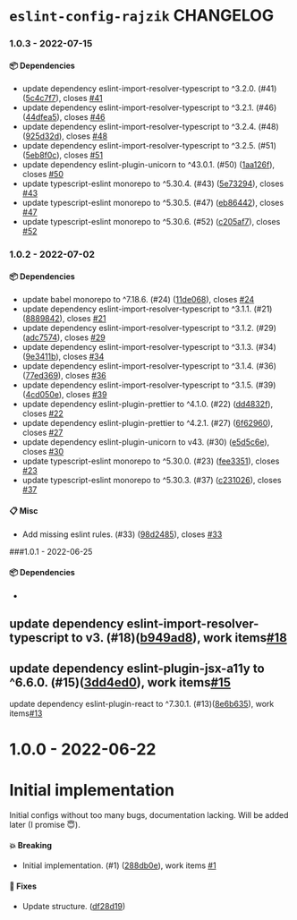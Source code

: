 # `eslint-config-rajzik` CHANGELOG

<!-- MONODEPLOY:BELOW -->

### 1.0.3 - 2022-07-15

#### 📦 Dependencies

- update dependency eslint-import-resolver-typescript to ^3.2.0. (#41) ([5c4c7f7](https://github.com/rajzik/configs/commit/5c4c7f7c26a387c3ac6ba607e862dd9f00c2f58d)), closes [#41](https://github.com/rajzik/configs/issues/41)
- update dependency eslint-import-resolver-typescript to ^3.2.1. (#46) ([44dfea5](https://github.com/rajzik/configs/commit/44dfea59a2c9f2c02d4310b1b22aa5fce31669e4)), closes [#46](https://github.com/rajzik/configs/issues/46)
- update dependency eslint-import-resolver-typescript to ^3.2.4. (#48) ([925d32d](https://github.com/rajzik/configs/commit/925d32d30f4a2fe954217aaf538434c8521fc48a)), closes [#48](https://github.com/rajzik/configs/issues/48)
- update dependency eslint-import-resolver-typescript to ^3.2.5. (#51) ([5eb8f0c](https://github.com/rajzik/configs/commit/5eb8f0c28c4f78081da0842a32fe1629154bacc5)), closes [#51](https://github.com/rajzik/configs/issues/51)
- update dependency eslint-plugin-unicorn to ^43.0.1. (#50) ([1aa126f](https://github.com/rajzik/configs/commit/1aa126fcc2a6f72997c17338892cc2fa07dc02e0)), closes [#50](https://github.com/rajzik/configs/issues/50)
- update typescript-eslint monorepo to ^5.30.4. (#43) ([5e73294](https://github.com/rajzik/configs/commit/5e732943d2359c8a8664f59d45b977d7aeeb766f)), closes [#43](https://github.com/rajzik/configs/issues/43)
- update typescript-eslint monorepo to ^5.30.5. (#47) ([eb86442](https://github.com/rajzik/configs/commit/eb8644265130058e8790276001893b37aa2ebccc)), closes [#47](https://github.com/rajzik/configs/issues/47)
- update typescript-eslint monorepo to ^5.30.6. (#52) ([c205af7](https://github.com/rajzik/configs/commit/c205af7aa11bd131b4e64586f495769c82212697)), closes [#52](https://github.com/rajzik/configs/issues/52)





### 1.0.2 - 2022-07-02

#### 📦 Dependencies

- update babel monorepo to ^7.18.6. (#24) ([11de068](https://github.com/rajzik/configs/commit/11de068e46348ce748dadd63295cb21383548ad4)), closes [#24](https://github.com/rajzik/configs/issues/24)
- update dependency eslint-import-resolver-typescript to ^3.1.1. (#21) ([8889842](https://github.com/rajzik/configs/commit/88898424ef8bd5adbf09c72eaa05b9bfdd045638)), closes [#21](https://github.com/rajzik/configs/issues/21)
- update dependency eslint-import-resolver-typescript to ^3.1.2. (#29) ([adc7574](https://github.com/rajzik/configs/commit/adc75740ea128e686f1f5e82dd0670f9db2609ba)), closes [#29](https://github.com/rajzik/configs/issues/29)
- update dependency eslint-import-resolver-typescript to ^3.1.3. (#34) ([9e3411b](https://github.com/rajzik/configs/commit/9e3411bad68d867981b955426cde395dacc2a7af)), closes [#34](https://github.com/rajzik/configs/issues/34)
- update dependency eslint-import-resolver-typescript to ^3.1.4. (#36) ([77ed369](https://github.com/rajzik/configs/commit/77ed3698a78b723120af3a81cc7a52588e67e328)), closes [#36](https://github.com/rajzik/configs/issues/36)
- update dependency eslint-import-resolver-typescript to ^3.1.5. (#39) ([4cd050e](https://github.com/rajzik/configs/commit/4cd050ef518c76304a4bb816e7c8bffa80047d76)), closes [#39](https://github.com/rajzik/configs/issues/39)
- update dependency eslint-plugin-prettier to ^4.1.0. (#22) ([dd4832f](https://github.com/rajzik/configs/commit/dd4832fe3a60983d027ae7f3c869bc9a12c5bd04)), closes [#22](https://github.com/rajzik/configs/issues/22)
- update dependency eslint-plugin-prettier to ^4.2.1. (#27) ([6f62960](https://github.com/rajzik/configs/commit/6f62960de2248856541704398998bdec2c7bc7d5)), closes [#27](https://github.com/rajzik/configs/issues/27)
- update dependency eslint-plugin-unicorn to v43. (#30) ([e5d5c6e](https://github.com/rajzik/configs/commit/e5d5c6eb4c65c15d4c8adc4ffd2dd6f02cfbe874)), closes [#30](https://github.com/rajzik/configs/issues/30)
- update typescript-eslint monorepo to ^5.30.0. (#23) ([fee3351](https://github.com/rajzik/configs/commit/fee335184a37001551e22cd78fe920bd4ec17998)), closes [#23](https://github.com/rajzik/configs/issues/23)
- update typescript-eslint monorepo to ^5.30.3. (#37) ([c231026](https://github.com/rajzik/configs/commit/c231026e4d2b4334891a2a993789dcb8709fb6ec)), closes [#37](https://github.com/rajzik/configs/issues/37)

#### 📋 Misc

- Add missing eslint rules. (#33) ([98d2485](https://github.com/rajzik/configs/commit/98d24857db4f431a545032b4cebf743ef0c6117f)), closes [#33](https://github.com/rajzik/configs/issues/33)





###1.0.1 - 2022-06-25

#### 📦 Dependencies

-
update dependency eslint-import-resolver-typescript to v3. (#18)([b949ad8](https://github.com/rajzik/configs/commit/b949ad87c4ff9d8e9bf6a5f6f97261bca193a559)), work items[#18](https://github.com/rajzik/configs/issues/18)
-
update dependency eslint-plugin-jsx-a11y to ^6.6.0. (#15)([3dd4ed0](https://github.com/rajzik/configs/commit/3dd4ed0d85acfdf6acd492fabdc3ca25a861060e)), work items[#15](https://github.com/rajzik/configs/issues/15)
-
update dependency eslint-plugin-react to ^7.30.1. (#13)([8e6b635](https://github.com/rajzik/configs/commit/8e6b63533e73cde549f493eeb1ddad5bb4b33756)), work items[#13](https://github.com/rajzik/configs/issues/13)





# 1.0.0 - 2022-06-22

# Initial implementation

Initial configs without too many bugs, documentation lacking. Will be added later (I promise 😇).

#### 💥 Breaking

- Initial implementation. (#1) ([288db0e](https://github.com/rajzik/configs/commit/288db0e500fd2c2a9d52a2e9d7570fa37099ab5e)), work items [#1](https://github.com/rajzik/configs/issues/1)

#### 🐞 Fixes

- Update structure. ([df28d19](https://github.com/rajzik/configs/commit/df28d19a23c892dee09c07f80df2a56c428f7b7a))




